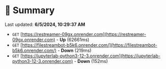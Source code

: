 # 📖 Summary
Last updated: **6/5/2024, 10:29:37 AM**

- `GET` [https://restreamer-09gx.onrender.com](https://restreamer-09gx.onrender.com) - **Up** (62661ms)
- `GET` [https://filestreambot-b5k6.onrender.com/](https://filestreambot-b5k6.onrender.com/) - **Down** (219ms)
- `GET` [https://jupyterlab-python3-12-3.onrender.com](https://jupyterlab-python3-12-3.onrender.com) - **Down** (152ms)
